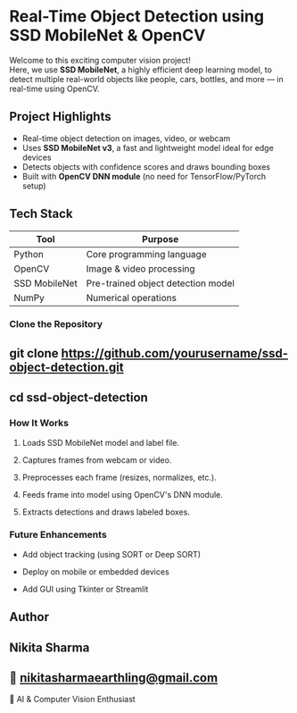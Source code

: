 #  Real-Time Object Detection using SSD MobileNet & OpenCV

Welcome to this exciting computer vision project!  
Here, we use **SSD MobileNet**, a highly efficient deep learning model, to detect multiple real-world objects like people, cars, bottles, and more — in real-time using OpenCV.

##  Project Highlights

-  Real-time object detection on images, video, or webcam
-  Uses **SSD MobileNet v3**, a fast and lightweight model ideal for edge devices
-  Detects objects with confidence scores and draws bounding boxes
-  Built with **OpenCV DNN module** (no need for TensorFlow/PyTorch setup)

  ##  Tech Stack

| Tool         | Purpose                        |
|--------------|--------------------------------|
| Python       | Core programming language      |
| OpenCV       | Image & video processing       |
| SSD MobileNet| Pre-trained object detection model |
| NumPy        | Numerical operations           |

###  Clone the Repository


git clone https://github.com/yourusername/ssd-object-detection.git
--
cd ssd-object-detection
---

### How It Works
1. Loads SSD MobileNet model and label file.

2. Captures frames from webcam or video.

3. Preprocesses each frame (resizes, normalizes, etc.).

4. Feeds frame into model using OpenCV's DNN module.

5. Extracts detections and draws labeled boxes.

### Future Enhancements
- Add object tracking (using SORT or Deep SORT)

- Deploy on mobile or embedded devices

- Add GUI using Tkinter or Streamlit

Author
--
Nikita Sharma
 --
📧 nikitasharmaearthling@gmail.com
--
🚀 AI & Computer Vision Enthusiast


